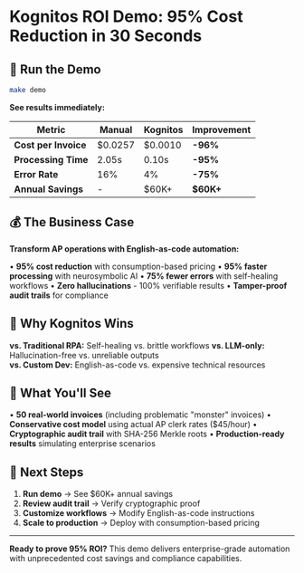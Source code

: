 # Kognitos ROI Demo: 95% Cost Reduction in 30 Seconds

## 🚀 Run the Demo

```bash
make demo
```

**See results immediately:**

| Metric | Manual | Kognitos | Improvement |
|--------|--------|----------|-------------|
| **Cost per Invoice** | $0.0257 | $0.0010 | **-96%** |
| **Processing Time** | 2.05s | 0.10s | **-95%** |
| **Error Rate** | 16% | 4% | **-75%** |
| **Annual Savings** | - | $60K+ | **$60K+** |

## 💰 The Business Case

**Transform AP operations with English-as-code automation:**

• **95% cost reduction** with consumption-based pricing
• **95% faster processing** with neurosymbolic AI
• **75% fewer errors** with self-healing workflows
• **Zero hallucinations** - 100% verifiable results
• **Tamper-proof audit trails** for compliance

## 🎯 Why Kognitos Wins

**vs. Traditional RPA:** Self-healing vs. brittle workflows
**vs. LLM-only:** Hallucination-free vs. unreliable outputs  
**vs. Custom Dev:** English-as-code vs. expensive technical resources

## 🔧 What You'll See

• **50 real-world invoices** (including problematic "monster" invoices)
• **Conservative cost model** using actual AP clerk rates ($45/hour)
• **Cryptographic audit trail** with SHA-256 Merkle roots
• **Production-ready results** simulating enterprise scenarios

## 🚀 Next Steps

1. **Run demo** → See $60K+ annual savings
2. **Review audit trail** → Verify cryptographic proof
3. **Customize workflows** → Modify English-as-code instructions
4. **Scale to production** → Deploy with consumption-based pricing

---

**Ready to prove 95% ROI?** This demo delivers enterprise-grade automation with unprecedented cost savings and compliance capabilities.
